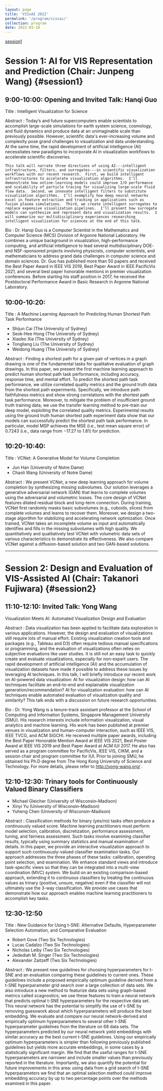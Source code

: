 ```yaml
---
layout: page
title: 'VISxAI 2022'
permalink: '/program/visxai/'
collection: program
date: 2022-03-10
---
```


[session1](#session1)

# Session 1: AI for VIS Representation and Prediction (Chair: Junpeng Wang) {#session1}

## 9:00-10:00: Opening and Invited Talk: Hanqi Guo

Title
: Intelligent Visualization for Science

Abstract
: Today’s and future supercomputers enable scientists to accomplish large-scale simulations for earth system science, cosmology, and fluid dynamics and produce data at an unimaginable scale than previously possible.  However, scientific data's ever-increasing volume and complexity pose grand challenges to visualization and data understanding.  At the same time, the rapid development of artificial intelligence (AI) necessitates new paradigms to incorporate AI in visualization workflows to accelerate scientific discoveries.  

    This talk will narrate three directions of using AI---intelligent infrastructure, filters, and surrogates---in scientific visualization workflows with our recent research.  First, we build intelligent infrastructures to accelerate visualization algorithms.  I’ll demonstrate how online-learning models could improve I/O performance and scalability of particle tracing for visualizing large-scale fluid flow data.  Second, we innovate intelligent filters to substitute visualization algorithms.  I’ll exemplify how deep neural networks excel in feature extraction and tracking in applications such as fusion plasma simulations.  Third, we create intelligent surrogates to replace expensive visualization pipelines.  I’ll present how surrogate models can synthesize and represent data and visualization results.  I will summarize our multidisciplinary experiences researching intelligent visualization for sciences at the end of this talk. 

Bio
: Dr. Hanqi Guo is a Computer Scientist in the Mathematics and Computer Science (MCS) Division of Argonne National Laboratory.  He combines a unique background in visualization, high-performance computing, and artificial intelligence to lead several multidisciplinary DOE- and NSF-sponsored projects involving physicists, computer scientists, and mathematicians to address grand data challenges in computer science and domain sciences.  Dr. Guo has published more than 50 papers and received the Best Paper Award in IEEE VIS 2019, Best Paper Award in IEEE PacificVis 2021, and several best paper honorable mentions in premier visualization conferences.  Before starting his staff position in 2017, he received the Postdoctoral Performance Award in Basic Research in Argonne National Laboratory.



## 10:00-10:20:

Title
: A Machine Learning Approach for Predicting Human Shortest Path Task Performance

- Shijun Cai (The University of Sydney)
- Seok-Hee Hong (The University of Sydney)
- Xiaobo Xia (The University of Sydney)
- Tongliang Liu (The University of Sydney)
- Weidong Huang (The University of Sydney)

Abstract
: Finding a shortest path for a given pair of vertices in a graph drawing is one of the fundamental tasks for qualitative evaluation of graph drawings. In this paper, we present the first machine learning approach to predict human shortest path task performance, including accuracy, response time, and mental effort. To predict the shortest path task performance, we utilize correlated quality metrics and the ground truth data from the shortest path experiments. Specifically, we introduce path faithfulness metrics and show strong correlations with the shortest path task performance. Moreover, to mitigate the problem of insufficient ground truth training data, we use the transfer learning method to pre-train our deep model, exploiting the correlated quality metrics. Experimental results using the ground truth human shortest path experiment data show that our models can successfully predict the shortest path task performance. In particular, model MSP achieves the MSE (i.e., test mean square error) of 0.7243 (i.e., data range from −17.27 to 1.81) for prediction.

## 10:20-10:40:

Title
: VCNet: A Generative Model for Volume Completion

- Jun Han (University of Notre Dame)
- Chaoli Wang (University of Notre Dame)

Abstract
: We present VCNet, a new deep learning approach for volume completion by synthesizing missing subvolumes. Our solution leverages a generative adversarial network (GAN) that learns to complete volumes using the adversarial and volumetric losses. The core design of VCNet features dilated residual block and long-term connection. During training, VCNet first randomly masks basic subvolumes (e.g., cuboids, slices) from complete volumes and learns to recover them. Moreover, we design a two-stage algorithm for stabilizing and accelerating network optimization. Once trained, VCNet takes an incomplete volume as input and automatically identifies and fills in the missing subvolumes with high quality. We quantitatively and qualitatively test VCNet with volumetric data sets of various characteristics to demonstrate its effectiveness. We also compare VCNet against a diffusion-based solution and two GAN-based solutions.


---
# Session 2: Design and Evaluation of VIS-Assisted AI (Chair: Takanori Fujiwara) {#session2}

## 11:10-12:10: Invited Talk: Yong Wang 

Visualization Meets AI: Automated Visualization Design and Evaluation

Abstract
: Data visualization has been applied to facilitate data exploration in various applications. However, the design and evaluation of visualizations still require lots of manual effort. Existing visualization creation tools and packages (e.g., Tableau and D3) often require tedious manual specifications or programming, and the evaluation of visualizations often relies on subjective evaluations like user studies. It is still not an easy task to quickly create and evaluate visualizations, especially for non-expert users. The rapid development of artificial intelligence (AI) and the accumulation of visualization datasets have made it possible to address these issues by leveraging AI techniques. In this talk, I will briefly introduce our recent work on AI-powered data visualization:
AI for visualization design: how can AI techniques facilitate an end-to-end and explainable visualization generation/recommendation?
AI for visualization evaluation: how can AI techniques enable automated evaluation of visualization quality and similarity?
This talk ends with a discussion on future research opportunities.

Bio
: Dr. Yong Wang is a tenure-track assistant professor at the School of Computing and Information Systems, Singapore Management University (SMU). His research interests include information visualization, visual analytics and machine learning. His work has been published at premier venues in visualization and human-computer interaction, such as IEEE VIS, IEEE TVCG, and ACM SIGCHI. He received multiple paper awards, including the Best Paper Honorable Mention Award at IEEE VIS 2021, Best Poster Award at IEEE VIS 2019 and Best Paper Award at ACM IUI 2017. He also has served as a program committee for PacificVis, IEEE VIS, CIKM, and a session chair and program committee for IUI. Prior to joining SMU, he obtained his Ph.D degree from The Hong Kong University of Science and Technology. For more details, please refer to http://yong-wang.org/ .


## 12:10-12:30: Trinary tools for Continuously Valued Binary Classifiers

- Michael Gleicher (University of Wisconsin–Madison)
- Xinyi Yu (University of Wisconsin–Madison)
- Yuheng Chen (University of Wisconsin–Madison)

Abstract
: Classification methods for binary (yes/no) tasks often produce a continuously valued score. Machine learning practitioners must perform model selection, calibration, discretization, performance assessment, tuning, and fairness assessment. Such tasks involve examining classifier results, typically using summary statistics and manual examination of details. In this paper, we provide an interactive visualization approach to support such continuously-valued classifier examination tasks. Our approach addresses the three phases of these tasks: calibration, operating point selection, and examination. We enhance standard views and introduce task-specific views so that they can be integrated into a multi-view coordination (MVC) system. We build on an existing comparison-based approach, extending it to continuous classifiers by treating the continuous values as trinary (positive, unsure, negative) even if the classifier will not ultimately use the 3-way classification. We provide use cases that demonstrate how our approach enables machine learning practitioners to accomplish key tasks.


## 12:30-12:50

Title
: New Guidance for Using t-SNE: Alternative Defaults, Hyperparameter Selection Automation, and Comparative Evaluation

- Robert Gove (Two Six Technologies)
- Lucas Cadalzo (Two Six Technologies)
- Nicholas Leiby (Two Six Technologies)
- Jedediah M. Singer (Two Six Technologies)
- Alexander Zaitzeff (Two Six Technologies)

Abstract
: We present new guidelines for choosing hyperparameters for t-SNE and an evaluation comparing these guidelines to current ones. These guidelines include a proposed empirically optimum guideline derived from a t-SNE hyperparameter grid search over a large collection of data sets. We also introduce a new method to featurize data sets using graph-based metrics called scagnostics; we use these features to train a neural network that predicts optimal t-SNE hyperparameters for the respective data set. This neural network has the potential to simplify the use of t-SNE by removing guesswork about which hyperparameters will produce the best embedding. We evaluate and compare our neural network-derived and empirically optimum hyperparameters to several other t-SNE hyperparameter guidelines from the literature on 68 data sets. The hyperparameters predicted by our neural network yield embeddings with similar accuracy as the best current t-SNE guidelines. Using our empirically optimum hyperparameters is simpler than following previously published guidelines but yields more accurate embeddings, in some cases by a statistically significant margin. We find that the useful ranges for t-SNE hyperparameters are narrower and include smaller values than previously reported in the literature. Importantly, we also quantify the potential for future improvements in this area: using data from a grid search of t-SNE hyperparameters we find that an optimal selection method could improve embedding accuracy by up to two percentage points over the methods examined in this paper.

